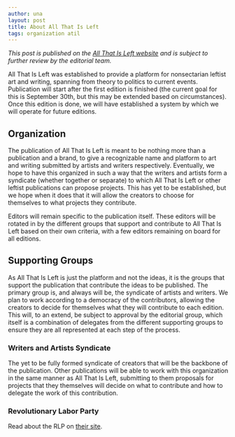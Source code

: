```yaml
---
author: una
layout: post
title: About All That Is Left
tags: organization atil
---
```


*This post is published on the [All That Is Left website](https://atil.xyz) and
is subject to further review by the editorial team.*

All That Is Left was established to provide a platform for nonsectarian leftist
art and writing, spanning from theory to politics to current events. Publication
will start after the first edition is finished (the current goal for this is
September 30th, but this may be extended based on circumstances). Once this
edition is done, we will have established a system by which we will operate for
future editions.

## Organization

The publication of All That Is Left is meant to be nothing more than a
publication and a brand, to give a recognizable name and platform to art and
writing submitted by artists and writers respectively. Eventually, we hope to
have this organized in such a way that the writers and artists form a syndicate
(whether together or separate) to which All That Is Left or other leftist
publications can propose projects. This has yet to be established, but we hope
when it does that it will allow the creators to choose for themselves to what
projects they contribute.

Editors will remain specific to the publication itself. These editors will be
rotated in by the different groups that support and contribute to All That Is
Left based on their own criteria, with a few editors remaining on board for all
editions.

## Supporting Groups

As All That Is Left is just the platform and not the ideas, it is the groups
that support the publication that contribute the ideas to be published. The
primary group is, and always will be, the syndicate of artists and writers. We
plan to work according to a democracy of the contributors, allowing the creators
to decide for themselves what they will contribute to each edition. This will,
to an extend, be subject to approval by the editorial group, which itself is a
combination of delegates from the different supporting groups to ensure they are
all represented at each step of the process.

### Writers and Artists Syndicate

The yet to be fully formed syndicate of creators that will be the backbone of
the publication. Other publications will be able to work with this organization
in the same manner as All That Is Left, submitting to them proposals for
projects that they themselves will decide on what to contribute and how to
delegate the work of this contribution.

### Revolutionary Labor Party

Read about the RLP on [their site](https://revlabor.wixsite.com/revlaborparty).
